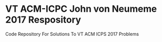 # VT ACM-ICPC John von Neumeme 2017 Respository

Code Repository For Solutions To VT ACM ICPS 2017 Problems
